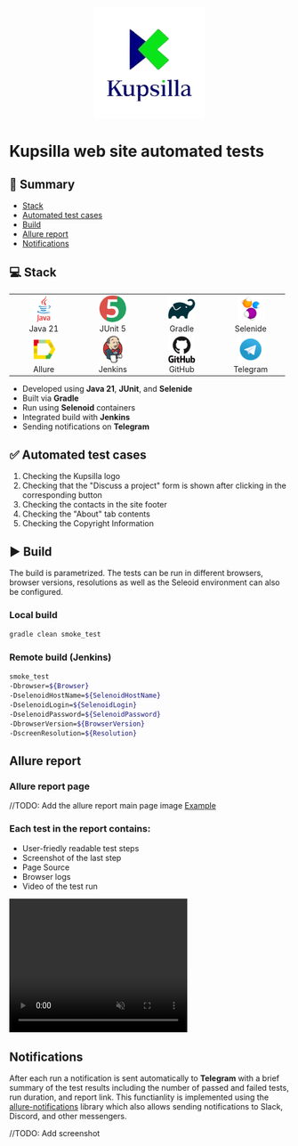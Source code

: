<p align="center">
  <a href="https://kupsilla.com/" target="_blank">
    <img src="readmemedia/KupsillaLogo.png" width="200" alt="Kupsilla Logo">
  </a>
</p>

# Kupsilla web site automated tests

## 📜 Summary
- [Stack](#-stack)
- [Automated test cases](#-automated-test-cases)
- [Build](#-build)
- [Allure report](#-allure-report)
- [Notifications](#-notifications)

  
## 💻 Stack

<div align="center">
  <table>
    <tr>
      <!-- Первая строка -->
      <td align="center" width="110">
        <a href="https://www.java.com" target="_blank">
          <img src="readmemedia/java-original-wordmark.svg" width="48" height="48" alt="Java" />
        </a>
        <br>Java 21
      </td>
      <td align="center" width="110">
        <a href="https://junit.org/junit5/" target="_blank">
          <img src="readmemedia/junit-original.svg" width="48" height="48" alt="JUnit 5" />
        </a>
        <br>JUnit 5
      </td>
      <td align="center" width="110">
        <a href="https://gradle.org/" target="_blank">
          <img src="readmemedia/gradle-original.svg" width="48" height="48" alt="Gradle" />
        </a>
        <br>Gradle
      </td>
      <td align="center" width="110">
        <a href="https://selenide.org/" target="_blank">
          <img src="readmemedia\Selenide.svg" width="48" height="48" alt="Selenide" />
        </a>
        <br>Selenide
      </td>
    </tr>
    <tr>
      <!-- Вторая строка -->
      </td>
      <td align="center" width="110">
        <a href="https://docs.qameta.io/allure/" target="_blank">
          <img src="readmemedia/Allure.svg" width="48" height="48" alt="Allure" />
        </a>
        <br>Allure
      </td>
      <td align="center" width="110">
        <a href="https://www.jenkins.io/" target="_blank">
          <img src="readmemedia/jenkins-original.svg" width="48" height="48" alt="Jenkins" />
        </a>
        <br>Jenkins
      </td>
      <td align="center" width="110">
        <a href="https://github.com/" target="_blank">
          <img src="readmemedia/github-original-wordmark.svg" width="48" height="48" alt="GitHub" />
        </a>
        <br>GitHub
      </td>
      <td align="center" width="110">
        <a href="https://web.telegram.org/" target="_blank">
          <img src="readmemedia/Telegram.svg" width="48" height="48" alt="Telegram" />
        </a>
        <br>Telegram
      </td>
    </tr>
  </table>
</div>

- Developed using **Java 21**, **JUnit**, and **Selenide**
- Built via **Gradle**
- Run using **Selenoid** containers
- Integrated build with **Jenkins**
- Sending notifications on **Telegram**

## ✅ Automated test cases
1. Checking the Kupsilla logo
2. Checking that the "Discuss a project" form is shown after clicking in the corresponding button
3. Checking the contacts in the site footer
4. Checking the "About" tab contents
5. Checking the Copyright Information

## ▶️ Build

The build is parametrized. The tests can be run in different browsers, browser versions, resolutions as well as the Seleoid environment can also be configured. 


### Local build

```bash
gradle clean smoke_test
```

### Remote build (Jenkins)

```bash
smoke_test
-Dbrowser=${Browser}
-DselenoidHostName=${SelenoidHostName}
-DselenoidLogin=${SelenoidLogin}
-DselenoidPassword=${SelenoidPassword}
-DbrowserVersion=${BrowserVersion}
-DscreenResolution=${Resolution}
```

## Allure report

### Allure report page
//TODO: Add the allure report main page image
[Example]()

### Each test in the report contains:
- User-friedly readable test steps
- Screenshot of the last step
- Page Source
- Browser logs
- Video of the test run
  
<video width="320" height="240" autoplay muted>
 <source src="readmemedia/ExampleRunVideo.mp4" type="video/mp4"/>
</video>

## Notifications

After each run a notification is sent automatically to **Telegram** with a brief summary of the test results including the number of passed and failed tests, run duration, and report link. This functianlity is implemented using the [allure-notifications](https://github.com/qa-guru/allure-notifications) library which also allows sending notifications to Slack, Discord, and other messengers.

//TODO: Add screenshot
